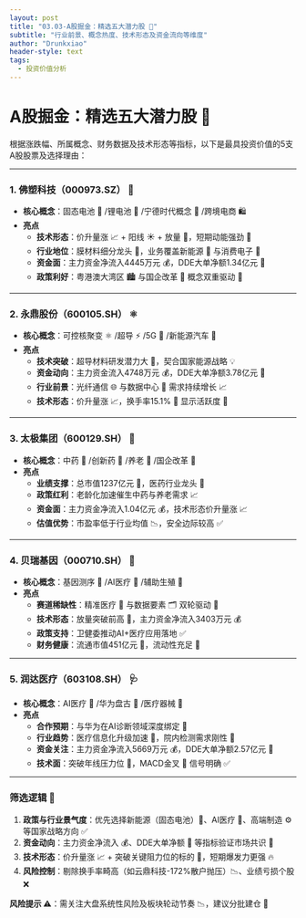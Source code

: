```yaml
---
layout: post
title: "03.03-A股掘金：精选五大潜力股 🚀"
subtitle: "行业前景、概念热度、技术形态及资金流向等维度"
author: "Drunkxiao"
header-style: text
tags:
  - 投资价值分析
---
```



# A股掘金：精选五大潜力股 🚀

根据涨跌幅、所属概念、财务数据及技术形态等指标，以下是最具投资价值的5支A股股票及选择理由：

---

### **1. 佛塑科技（000973.SZ） 🔋**

*   **核心概念**：固态电池 🔋 /锂电池 🔋 /宁德时代概念 🤝 /跨境电商 🛍️
*   **亮点**
    *   **技术形态**：价升量涨 📈 + 阳线 ☀️ + 放量 🚀，短期动能强劲 💪
    *   **行业地位**：膜材料细分龙头 🥇，业务覆盖新能源 🔋 与消费电子 📱
    *   **资金面**：主力资金净流入4445万元 💰，DDE大单净额1.34亿元 💸
    *   **政策利好**：粤港澳大湾区 🏙️ 与国企改革 🏢 概念双重驱动 🚗

---

### **2. 永鼎股份（600105.SH） ⚛️**

*   **核心概念**：可控核聚变 ⚛️ /超导 ⚡ /5G 📡 /新能源汽车 🚗
*   **亮点**
    *   **技术突破**：超导材料研发潜力大 🚀，契合国家能源战略 💡
    *   **资金动向**：主力资金流入4748万元 💰，DDE大单净额3.78亿元 💸
    *   **行业前景**：光纤通信 🌐 与数据中心 🏢 需求持续增长 📈
    *   **技术形态**：价升量涨 📈，换手率15.1% 🔄 显示活跃度 🎽

---

### **3. 太极集团（600129.SH） 💊**

*   **核心概念**：中药 🌿 /创新药 🧪 /养老 👵 /国企改革 🏢
*   **亮点**
    *   **业绩支撑**：总市值1237亿元 🏢，医药行业龙头 🥇
    *   **政策红利**：老龄化加速催生中药与养老需求 📈
    *   **资金面**：主力资金净流入1.04亿元 💰，技术形态价升量涨 📈
    *   **估值优势**：市盈率低于行业均值 📉，安全边际较高 ✅

---

### **4. 贝瑞基因（000710.SH） 🧬**

*   **核心概念**：基因测序 🧬 /AI医疗 🤖 /辅助生殖 👶
*   **亮点**
    *   **赛道稀缺性**：精准医疗 🎯 与数据要素 🗂️ 双轮驱动 🚗
    *   **技术形态**：放量突破前高 🚀，主力资金净流入3403万元 💰
    *   **政策支持**：卫健委推动AI+医疗应用落地 ✅
    *   **财务健康**：流通市值451亿元 🏢，流动性充足 🌊

---

### **5. 润达医疗（603108.SH） 🩺**

*   **核心概念**：AI医疗 🤖 /华为盘古 🤝 /医疗器械 💉
*   **亮点**
    *   **合作预期**：与华为在AI诊断领域深度绑定 🤝
    *   **行业趋势**：医疗信息化升级加速 🚀，院内检测需求刚性 💪
    *   **资金关注**：主力资金净流入5669万元 💰，DDE大单净额2.57亿元 💸
    *   **技术面**：突破年线压力位 🚀，MACD金叉 💫 信号明确 ✅

---

### **筛选逻辑 🔎**

1.  **政策与行业景气度**：优先选择新能源（固态电池）🔋、AI医疗 🤖、高端制造 ⚙️ 等国家战略方向 ✅
2.  **资金动向**：主力资金净流入 💰、DDE大单净额 💸 等指标验证市场共识 💪
3.  **技术形态**：价升量涨 📈 + 突破关键阻力位的标的 🚀，短期爆发力更强 🔥
4.  **风险控制**：剔除换手率畸高（如云鼎科技-172%散户抛压）📉、业绩亏损个股 ❌

**风险提示 ⚠️**：需关注大盘系统性风险及板块轮动节奏 📉，建议分批建仓 🏦